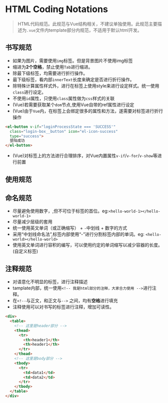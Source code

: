 # HTML Coding Notations

> HTML代码规范。此规范与Vue结构相关，不建议单独使用。此规范主要描述为`.vue`文件内template部分内规范，不适用于默认html开发。

## 书写规范

- 如果为图片，需要使用`img`标签。但是背景图片不使用img标签
- 缩进为**2个空格**，禁止使用`Tab`进行缩进。
- 除最下级标签，均需要进行折行操作。
- 最下级标签，看内部`innerText`长度来确定是否进行折行操作。
- 除特殊计算属性样式外，进行在标签上使用style来进行设定样式。统一使用`class`进行设定。
- 不使用`id`属性，只使用`class`属性做为`css`样式的关联
- (Vue)若需要获取某个`dom`节点,使用Vue自带的ref属性进行设定
- (Vue)由于`Vue`内，在标签上会绑定很多的属性和方法，遂需要对标签进行折行操作

``` html
<el-button v-if="loginProcessState === 'SUCCESS'" 
  class="login-box__button" icon="el-icon-success"
  type="success">
  登陆成功
</el-button>
```
- (Vue)对标签上的方法进行合理排序，对Vue内置属性`v-if`/`v-for`/`v-show`等进行前置

## 使用规范




## 命名规范

- 尽量避免使用数字，,但不可位于标签的首位。eg:`<hello-world-1></hello-world-1>`
- 尽量减少层级的套用
- 统一使用英文单词（或正确缩写） + `-`中划线 + 数字的方式
- 采用“中划线命名法”,标签内部使用“-”进行分割标签内部的单词。eg: `<hello-world></hello-world>`
- 使用英文单词进行容积的编写，可以使用约定的单词缩写以减少容器的长度。(自定义标签)

## 注释规范

- 对语意化不明显的标签，进行注释描述
- tamplate内部，统一使用`<!-- 我是html部分的注释，大家合力使用 -->`进行注释。
- 在`<!--`与正文，和正文与`-->` 之间，均有**空格**进行填充
- 注释使用可以对书写的标签进行注释，增加可读性。

``` html
<div>
  <table>
    <!-- 这里是header部分 -->
    <thead>
      <tr>
        <th>header1</th>
        <th>header1</th>
      </tr>
    </thead>
    <!-- 这里是body部分 -->
    <tbody>
      <tr>
        <td>data1</td>
        <td>data2</td>
      </tr>
    </tbody>
  </table>
</div>
```